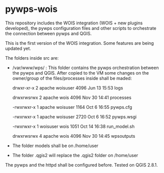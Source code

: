 # pywps-wois

This repository includes the WOIS integration (WOIS + new plugins developed), the pywps configuration files and other scripts to orchestrate the connection between pywps and QGIS.

This is the first version of the WOIS integration. Some features are being updated yet.

The folders inside src are:

- /var/www/wps/ : This folder contains the pywps orchestration between the pywps and QGIS. After copied to the VM some changes on the owner/group of the files/processes inside shall be maded:

  drwxr-xr-x 2 apache   woisuser 4096 Jun 13 15:53 logs
  
  drwxrwsrwx 2 apache   wois     4096 Nov 30 14:41 processes
  
  -rwxrwxr-x 1 apache   woisuser 1164 Oct  6 16:55 pywps.cfg
  
  -rwxrwxr-x 1 apache   woisuser 2720 Oct  6 16:52 pywps.wsgi
  
  -rwxrwxr-x 1 woisuser wois     1051 Oct 14 16:38 run_model.sh
  
  drwxrwsrwx 4 apache   wois     4096 Nov 30 14:45 wpsoutputs
  
  
- The folder models shall be on /home/user
- The folder .qgis2 will replace the .qgis2 folder on /home/user

The pywps and the httpd shall be configured before.
Tested on QGIS 2.8.1.
